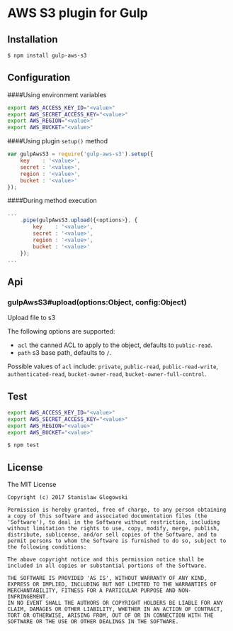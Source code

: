 # AWS S3 plugin for Gulp

## Installation
```bash
$ npm install gulp-aws-s3
```

## Configuration

####Using environment variables
```bash
export AWS_ACCESS_KEY_ID="<value>"
export AWS_SECRET_ACCESS_KEY="<value>"
export AWS_REGION="<value>"
export AWS_BUCKET="<value>"
```

####Using plugin `setup()` method
```javascript
var gulpAwsS3 = require('gulp-aws-s3').setup({
    key    : '<value>',
    secret : '<value>',
    region : '<value>',
    bucket : '<value>'
});
```

####During method execution
```javascript
...
    .pipe(gulpAwsS3.upload({<options>}, {
        key    : '<value>',
        secret : '<value>',
        region : '<value>',
        bucket : '<value>'
    });
...
```

## Api

### gulpAwsS3#upload(options:Object, config:Object)

Upload file to s3

The following options are supported:

* `acl` the canned ACL to apply to the object, defaults to `public-read`.
* `path` s3 base path, defaults to `/`.

Possible values of `acl` include: `private`, `public-read`, `public-read-write`, `authenticated-read`, `bucket-owner-read`, `bucket-owner-full-control`.

## Test
```bash
export AWS_ACCESS_KEY_ID="<value>"
export AWS_SECRET_ACCESS_KEY="<value>"
export AWS_REGION="<value>"
export AWS_BUCKET="<value>"

$ npm test
```

## License

The MIT License
```
Copyright (c) 2017 Stanislaw Glogowski

Permission is hereby granted, free of charge, to any person obtaining
a copy of this software and associated documentation files (the
'Software'), to deal in the Software without restriction, including
without limitation the rights to use, copy, modify, merge, publish,
distribute, sublicense, and/or sell copies of the Software, and to
permit persons to whom the Software is furnished to do so, subject to
the following conditions:

The above copyright notice and this permission notice shall be
included in all copies or substantial portions of the Software.

THE SOFTWARE IS PROVIDED 'AS IS', WITHOUT WARRANTY OF ANY KIND,
EXPRESS OR IMPLIED, INCLUDING BUT NOT LIMITED TO THE WARRANTIES OF
MERCHANTABILITY, FITNESS FOR A PARTICULAR PURPOSE AND NON-INFRINGEMENT.
IN NO EVENT SHALL THE AUTHORS OR COPYRIGHT HOLDERS BE LIABLE FOR ANY
CLAIM, DAMAGES OR OTHER LIABILITY, WHETHER IN AN ACTION OF CONTRACT,
TORT OR OTHERWISE, ARISING FROM, OUT OF OR IN CONNECTION WITH THE
SOFTWARE OR THE USE OR OTHER DEALINGS IN THE SOFTWARE.
```

